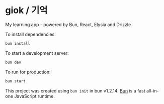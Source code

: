 # giok / 기억
My learning app - powered by Bun, React, Elysia and Drizzle

To install dependencies:
```bash
bun install
```

To start a development server:
```bash
bun dev
```

To run for production:
```bash
bun start
```

This project was created using `bun init` in bun v1.2.14. [Bun](https://bun.sh) is a fast all-in-one JavaScript runtime.
